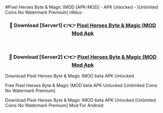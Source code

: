 #Pixel Heroes Byte & Magic (MOD [APK-MOD] - APK Unlocked - [Unlimited Coins No Watermark Premium] n9duv



<div align="center">

<h3>🔴 Download [Server1] 👉👉 <a href="https://momento.my/?title=Pixel_Heroes_Byte_&_Magic_(MOD">Pixel Heroes Byte & Magic (MOD Mod Apk</a></h3><br>

<h3>🔴 Download [Server2] 👉👉 <a href="https://momento.my/?title=Pixel_Heroes_Byte_&_Magic_(MOD">Pixel Heroes Byte & Magic (MOD Mod Apk</a></h3>
</div>



Download Pixel Heroes Byte & Magic (MOD beta APK Unlocked

Free Pixel Heroes Byte & Magic (MOD beta APK Unlocked [Unlimited Coins No Watermark Premium]

Download Pixel Heroes Byte & Magic (MOD beta APK Unlocked [Unlimited Coins No Watermark Premium] Mod For Android
